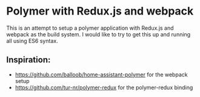# Polymer with Redux.js and webpack

This is an attempt to setup a polymer application with Redux.js and webpack as the build system.
I would like to try to get this up and running all using ES6 syntax.

## Inspiration:

- https://github.com/balloob/home-assistant-polymer for the webpack setup
- https://github.com/tur-nr/polymer-redux for the polymer-redux binding



